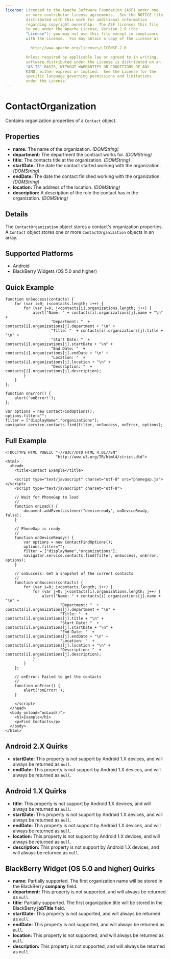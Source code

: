 ```yaml
---
license: Licensed to the Apache Software Foundation (ASF) under one
         or more contributor license agreements.  See the NOTICE file
         distributed with this work for additional information
         regarding copyright ownership.  The ASF licenses this file
         to you under the Apache License, Version 2.0 (the
         "License"); you may not use this file except in compliance
         with the License.  You may obtain a copy of the License at

           http://www.apache.org/licenses/LICENSE-2.0

         Unless required by applicable law or agreed to in writing,
         software distributed under the License is distributed on an
         "AS IS" BASIS, WITHOUT WARRANTIES OR CONDITIONS OF ANY
         KIND, either express or implied.  See the License for the
         specific language governing permissions and limitations
         under the License.
---
```


ContactOrganization
===================

Contains organization properties of a `Contact` object.

Properties
----------

- __name:__ The name of the organization. _(DOMString)_
- __department:__ The department the contract works for. _(DOMString)_
- __title:__ The contacts title at the organization. _(DOMString)_
- __startDate:__ The date the contact started working with the organization. _(DOMString)_
- __endDate:__ The date the contact finished working with the organization. _(DOMString)_
- __location:__ The address of the location. _(DOMString)_
- __description:__ A description of the role the contact has in the organization. _(DOMString)_

Details
-------

The `ContactOrganization` object stores a contact's organization properties.  A `Contact` object stores one or more `ContactOrganization` objects in an array. 

Supported Platforms
-------------------

- Android
- BlackBerry Widgets (OS 5.0 and higher)

Quick Example
-------------

    function onSuccess(contacts) {
		for (var i=0; i<contacts.length; i++) {
			for (var j=0; j<contacts[i].organizations.length; j++) {
				alert("Name: " + contacts[i].organizations[j].name + "\n" + 
						"Department: "  + contacts[i].organizations[j].department + "\n" + 
						"Title: "  + contacts[i].organizations[j].title + "\n" + 
						"Start Date: "  + contacts[i].organizations[j].startDate + "\n" + 
						"End Date: "  + contacts[i].organizations[j].endDate + "\n" + 
						"Location: "  + contacts[i].organizations[j].location + "\n" + 
						"Description: "  + contacts[i].organizations[j].description);
			}
		}
    };

    function onError() {
        alert('onError!');
    };

    var options = new ContactFindOptions();
	options.filter="";
	filter = ["displayName","organizations"];
    navigator.service.contacts.find(filter, onSuccess, onError, options);

Full Example
------------

    <!DOCTYPE HTML PUBLIC "-//W3C//DTD HTML 4.01//EN"
                          "http://www.w3.org/TR/html4/strict.dtd">
    <html>
      <head>
        <title>Contact Example</title>

        <script type="text/javascript" charset="utf-8" src="phonegap.js"></script>
        <script type="text/javascript" charset="utf-8">

        // Wait for PhoneGap to load
        //
        function onLoad() {
            document.addEventListener("deviceready", onDeviceReady, false);
        }

        // PhoneGap is ready
        //
        function onDeviceReady() {
			var options = new ContactFindOptions();
			options.filter="";
			filter = ["displayName","organizations"];
			navigator.service.contacts.find(filter, onSuccess, onError, options);
        }
    
        // onSuccess: Get a snapshot of the current contacts
        //
		function onSuccess(contacts) {
			for (var i=0; i<contacts.length; i++) {
				for (var j=0; j<contacts[i].organizations.length; j++) {
					alert("Name: " + contacts[i].organizations[j].name + "\n" + 
							"Department: "  + contacts[i].organizations[j].department + "\n" + 
							"Title: "  + contacts[i].organizations[j].title + "\n" + 
							"Start Date: "  + contacts[i].organizations[j].startDate + "\n" + 
							"End Date: "  + contacts[i].organizations[j].endDate + "\n" + 
							"Location: "  + contacts[i].organizations[j].location + "\n" + 
							"Description: "  + contacts[i].organizations[j].description);
				}
			}
		};
    
        // onError: Failed to get the contacts
        //
        function onError() {
            alert('onError!');
        }

        </script>
      </head>
      <body onload="onLoad()">
        <h1>Example</h1>
        <p>Find Contacts</p>
      </body>
    </html>

Android 2.X Quirks
------------------

- __startDate:__ This property is not support by Android 1.X devices, and will always be returned as `null`. 
- __endDate:__ This property is not support by Android 1.X devices, and will always be returned as `null`. 
	
Android 1.X Quirks
------------------

- __title:__ This property is not support by Android 1.X devices, and will always be returned as `null`. 
- __startDate:__ This property is not support by Android 1.X devices, and will always be returned as `null`. 
- __endDate:__ This property is not support by Android 1.X devices, and will always be returned as `null`. 
- __location:__ This property is not support by Android 1.X devices, and will always be returned as `null`. 
- __description:__ This property is not support by Android 1.X devices, and will always be returned as `null`. 

BlackBerry Widget (OS 5.0 and higher) Quirks
--------------------------------------------

- __name:__ Partially supported.  The first organization name will be stored in the BlackBerry __company__ field.
- __department:__ This property is not supported, and will always be returned as `null`.
- __title:__ Partially supported.  The first organization title will be stored in the BlackBerry __jobTitle__ field.
- __startDate:__ This property is not supported, and will always be returned as `null`.
- __endDate:__ This property is not supported, and will always be returned as `null`.
- __location:__ This property is not supported, and will always be returned as `null`.
- __description:__ This property is not supported, and will always be returned as `null`.


